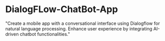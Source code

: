 # DialogFLow-ChatBot-App
"Create a mobile app with a conversational interface using Dialogflow for natural language processing. Enhance user experience by integrating AI-driven chatbot functionalities."
